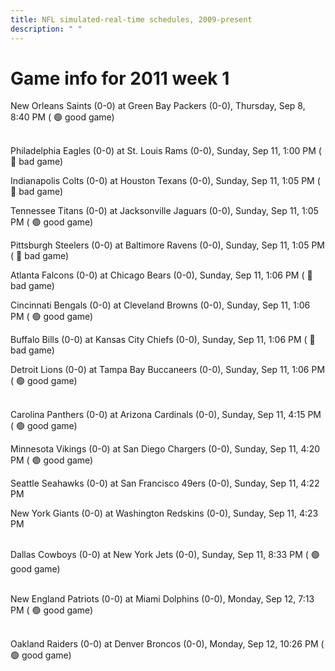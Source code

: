 ```yaml
---
title: NFL simulated-real-time schedules, 2009-present
description: " "
---
```


# Game info for 2011 week 1

New Orleans Saints (0-0) at Green Bay Packers (0-0), Thursday, Sep 8, 8:40 PM (	:green_circle: good game)

<br/>Philadelphia Eagles (0-0) at St. Louis Rams (0-0), Sunday, Sep 11, 1:00 PM (	:red_circle: bad game)

Indianapolis Colts (0-0) at Houston Texans (0-0), Sunday, Sep 11, 1:05 PM (	:red_circle: bad game)

Tennessee Titans (0-0) at Jacksonville Jaguars (0-0), Sunday, Sep 11, 1:05 PM (	:green_circle: good game)

Pittsburgh Steelers (0-0) at Baltimore Ravens (0-0), Sunday, Sep 11, 1:05 PM (	:red_circle: bad game)

Atlanta Falcons (0-0) at Chicago Bears (0-0), Sunday, Sep 11, 1:06 PM (	:red_circle: bad game)

Cincinnati Bengals (0-0) at Cleveland Browns (0-0), Sunday, Sep 11, 1:06 PM (	:green_circle: good game)

Buffalo Bills (0-0) at Kansas City Chiefs (0-0), Sunday, Sep 11, 1:06 PM (	:red_circle: bad game)

Detroit Lions (0-0) at Tampa Bay Buccaneers (0-0), Sunday, Sep 11, 1:06 PM (	:green_circle: good game)

<br/>Carolina Panthers (0-0) at Arizona Cardinals (0-0), Sunday, Sep 11, 4:15 PM (	:green_circle: good game)

Minnesota Vikings (0-0) at San Diego Chargers (0-0), Sunday, Sep 11, 4:20 PM (	:green_circle: good game)

Seattle Seahawks (0-0) at San Francisco 49ers (0-0), Sunday, Sep 11, 4:22 PM

New York Giants (0-0) at Washington Redskins (0-0), Sunday, Sep 11, 4:23 PM

<br/>Dallas Cowboys (0-0) at New York Jets (0-0), Sunday, Sep 11, 8:33 PM (	:green_circle: good game)

<br/>New England Patriots (0-0) at Miami Dolphins (0-0), Monday, Sep 12, 7:13 PM (	:green_circle: good game)

<br/>Oakland Raiders (0-0) at Denver Broncos (0-0), Monday, Sep 12, 10:26 PM (	:green_circle: good game)

